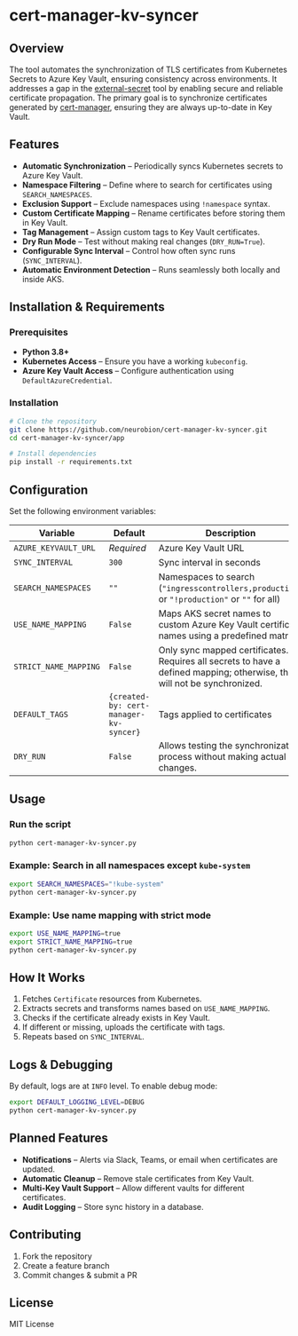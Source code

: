 # cert-manager-kv-syncer

## Overview
The tool automates the synchronization of TLS certificates from Kubernetes Secrets to Azure Key Vault, ensuring consistency across environments. It addresses a gap in the [external-secret](https://github.com/external-secrets/external-secrets/discussions/4199) tool by enabling secure and reliable certificate propagation. The primary goal is to synchronize certificates generated by [cert-manager](https://github.com/cert-manager/cert-manager), ensuring they are always up-to-date in Key Vault.

## Features
- **Automatic Synchronization** – Periodically syncs Kubernetes secrets to Azure Key Vault.
- **Namespace Filtering** – Define where to search for certificates using `SEARCH_NAMESPACES`.
- **Exclusion Support** – Exclude namespaces using `!namespace` syntax.
- **Custom Certificate Mapping** – Rename certificates before storing them in Key Vault.
- **Tag Management** – Assign custom tags to Key Vault certificates.
- **Dry Run Mode** – Test without making real changes (`DRY_RUN=True`).
- **Configurable Sync Interval** – Control how often sync runs (`SYNC_INTERVAL`).
- **Automatic Environment Detection** – Runs seamlessly both locally and inside AKS.

## Installation & Requirements
### Prerequisites
- **Python 3.8+**
- **Kubernetes Access** – Ensure you have a working `kubeconfig`.
- **Azure Key Vault Access** – Configure authentication using `DefaultAzureCredential`.

### Installation
```bash
# Clone the repository
git clone https://github.com/neurobion/cert-manager-kv-syncer.git
cd cert-manager-kv-syncer/app

# Install dependencies
pip install -r requirements.txt
```

## Configuration
Set the following environment variables:

| Variable              | Default                                | Description                                                                                                              |
|-----------------------|----------------------------------------|--------------------------------------------------------------------------------------------------------------------------|
| `AZURE_KEYVAULT_URL`  | *Required*                             | Azure Key Vault URL                                                                                                      |
| `SYNC_INTERVAL`       | `300`                                  | Sync interval in seconds                                                                                                 |
| `SEARCH_NAMESPACES`   | `""`                                   | Namespaces to search (`"ingresscontrollers,production"` or `"!production"` or `""` for all)                              |
| `USE_NAME_MAPPING`    | `False`                                | Maps AKS secret names to custom Azure Key Vault certificate names using a predefined matrix.                             |
| `STRICT_NAME_MAPPING` | `False`                                | Only sync mapped certificates. Requires all secrets to have a defined mapping; otherwise, they will not be synchronized. |
| `DEFAULT_TAGS`        | `{created-by: cert-manager-kv-syncer}` | Tags applied to certificates                                                                                             |
| `DRY_RUN`             | `False`                                | Allows testing the synchronization process without making actual changes.                                                |

## Usage
### Run the script
```bash
python cert-manager-kv-syncer.py
```

### Example: Search in all namespaces except `kube-system`
```bash
export SEARCH_NAMESPACES="!kube-system"
python cert-manager-kv-syncer.py
```

### Example: Use name mapping with strict mode
```bash
export USE_NAME_MAPPING=true
export STRICT_NAME_MAPPING=true
python cert-manager-kv-syncer.py
```

## How It Works
1. Fetches `Certificate` resources from Kubernetes.
2. Extracts secrets and transforms names based on `USE_NAME_MAPPING`.
3. Checks if the certificate already exists in Key Vault.
4. If different or missing, uploads the certificate with tags.
5. Repeats based on `SYNC_INTERVAL`.

## Logs & Debugging
By default, logs are at `INFO` level. To enable debug mode:
```bash
export DEFAULT_LOGGING_LEVEL=DEBUG
python cert-manager-kv-syncer.py
```

## Planned Features
- **Notifications** – Alerts via Slack, Teams, or email when certificates are updated.
- **Automatic Cleanup** – Remove stale certificates from Key Vault.
- **Multi-Key Vault Support** – Allow different vaults for different certificates.
- **Audit Logging** – Store sync history in a database.

## Contributing
1. Fork the repository
2. Create a feature branch
3. Commit changes & submit a PR

## License
MIT License

